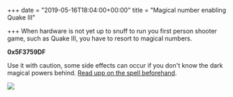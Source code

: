 +++
date = "2019-05-16T18:04:00+00:00"
title = "Magical number enabling Quake III"

+++
When hardware is not yet up to snuff to run you first person shooter game, such as Quake III, you have to resort to magical numbers.

**0x5F3759DF**

Use it with caution, some side effects can occur if you don't know the dark magical powers behind. [Read upp on the spell beforehand](https://en.wikipedia.org/wiki/Fast_inverse_square_root).

![](/uploads/quake_magical_number.png)